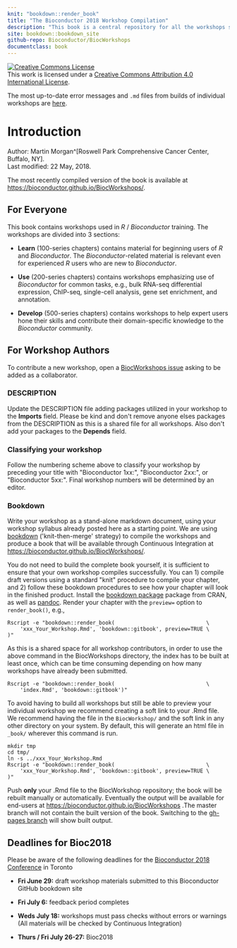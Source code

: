 ```yaml
---
knit: "bookdown::render_book"
title: "The Bioconductor 2018 Workshop Compilation"
description: "This book is a central repository for all the workshops submitted to the Bioconductor 2018 Conference"
site: bookdown::bookdown_site
github-repo: Bioconductor/BiocWorkshops
documentclass: book
---
```


<a rel="license" href="http://creativecommons.org/licenses/by/4.0/"><img alt="Creative Commons License" style="border-width:0" src="https://i.creativecommons.org/l/by/4.0/88x31.png" /></a><br />This work is licensed under a <a rel="license" href="http://creativecommons.org/licenses/by/4.0/">Creative Commons Attribution 4.0 International License</a>.

The most up-to-date error messages and `.md` files from builds of individual workshops are [here](https://github.com/Bioconductor/BiocWorkshops/tree/individual_builds).

# Introduction

Author:
    Martin Morgan^[Roswell Park Comprehensive Cancer Center, Buffalo, NY].
    <br/>
Last modified: 22 May, 2018.

The most recently compiled version of the book is available at https://bioconductor.github.io/BiocWorkshops/.

## For Everyone

This book contains workshops used in _R_ / _Bioconductor_
training. The workshops are divided into 3 sections:

- **Learn** (100-series chapters) contains material for beginning
  users of _R_ and _Bioconductor_. The _Bioconductor_-related material
  is relevant even for experienced _R_ users who are new to
  _Bioconductor_.

- **Use** (200-series chapters) contains workshops emphasizing use of
  _Bioconductor_ for common tasks, e.g., bulk RNA-seq differential
  expression, ChIP-seq, single-cell analysis, gene set enrichment, and
  annotation.

- **Develop** (500-series chapters) contains workshops to help expert
  users hone their skills and contribute their domain-specific
  knowledge to the _Bioconductor_ community.

## For Workshop Authors

To contribute a new workshop, open a [BiocWorkshops issue][] asking to
be added as a collaborator.

### DESCRIPTION

Update the DESCRIPTION file adding packages utilized in your workshop to
the **Imports** field. Please be kind and don't remove anyone elses packages from
the DESCRIPTION as this is a shared file for all workshops. Also don't add your packages
to the **Depends** field.

### Classifying your workshop

Follow the numbering scheme above to classify your workshop by preceding your title with 
"Bioconductor 1xx:", "Bioconductor 2xx:", or "Bioconductor 5xx:". Final workshop numbers will be 
determined by an editor.

### Bookdown

Write your workshop as a stand-alone markdown document, using your workshop 
syllabus already posted here as a starting point.  We are using [bookdown][] 
('knit-then-merge' strategy) to compile the workshops and produce a book that will be 
available through Continuous Integration at https://bioconductor.github.io/BiocWorkshops/.

You do not need to build the complete book yourself, it is sufficient to ensure that your own
workshop compiles successfully. You can 1) compile draft versions using a standard "knit" 
procedure to compile your chapter, and 2) follow these bookdown procedures to see how your 
chapter will look in the finished product. Install the [bookdown package][] package from CRAN, 
as well as [pandoc][]. Render your chapter with the `preview=` option to `render_book()`, e.g.,

```
Rscript -e "bookdown::render_book(                             \
    'xxx_Your_Workshop.Rmd', 'bookdown::gitbook', preview=TRUE \
)"
```

As this is a shared space for all workshop contributors, in order to
use the above command in the BiocWorkshops directory, the index has to
be built at least once, which can be time consuming depending on how many
workshops have already been submitted.

```
Rscript -e "bookdown::render_book(                             \
    'index.Rmd', 'bookdown::gitbook')"
```

To avoid having to build all workshops but still be able to preview
your individual workshop we recommend creating a soft link to your .Rmd file.
We recommend having the file in the `BiocWorkshop/` and the soft link in
any other directory on your system. By default, this will generate an
html file in `_book/` wherever this command is run.

```
mkdir tmp
cd tmp/
ln -s ../xxx_Your_Workshop.Rmd
Rscript -e "bookdown::render_book(                             \
    'xxx_Your_Workshop.Rmd', 'bookdown::gitbook', preview=TRUE \
)"
```


Push **only** your .Rmd file to the BiocWorkshop repository; the book will be
rebuilt manually or automatically. Eventually the output will be
available for end-users at https://bioconductor.github.io/BiocWorkshops .The
master branch will not contain the built version of the book. Switching to the
[gh-pages branch][] will show built output.  

## Deadlines for Bioc2018

Please be aware of the following deadlines for the [Bioconductor 2018 Conference][] in Toronto

- **Fri June 29:** draft workshop materials submitted to this Bioconductor GitHub bookdown site

- **Fri July 6:** feedback period completes

- **Weds July 18:** workshops must pass checks without errors or warnings (All materials will be checked by Continuous Integration)

- **Thurs / Fri July 26-27:** Bioc2018

[BiocWorkshops issue]: https://github.com/Bioconductor/BiocWorkshops/issues
[bookdown]: https://bookdown.org/yihui/bookdown/
[bookdown package]: https://cran.r-project.org/package=bookdown
[pandoc]: http://pandoc.org/
[gh-pages branch]: https://github.com/Bioconductor/BiocWorkshops/tree/gh-pages
[Bioconductor 2018 Conference]: https://bioc2018.bioconductor.org/
